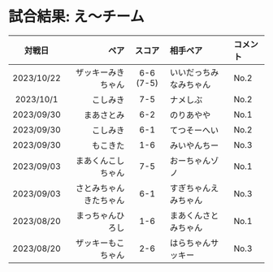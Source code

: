 # 試合結果: え～チーム 

| 対戦日 | ペア | スコア | 相手ペア | コメント |
| :---: | ----: | :---: | :---- | :---- |
| 2023/10/22 | ザッキーみきちゃん | 6-6 (7-5) | いいだっちみなみちゃん | No.2 |
| 2023/10/1 | こしみき | 7-5 | ナメしぶ | No.2 |
| 2023/09/30 | まあさとみ | 6-2 | のりあやや | No.1 |
| 2023/09/30 | こしみき | 6-1 | てつそーへい | No.2 |
| 2023/09/30 | もこきた | 1-6 | みいやんちー | No.3 |
| 2023/09/03 | まあくんこしちゃん | 7-5 | おーちゃんゾノ | No.1 |
| 2023/09/03 | さとみちゃんきたちゃん | 6-1 | すぎちゃんえみちゃん | No.3 |
| 2023/08/20 | まっちゃんひろし | 1-6 | まあくんさとみちゃん | No.1|
| 2023/08/20 | ザッキーもこちゃん | 2-6 | はらちゃんサッキー | No.3|

